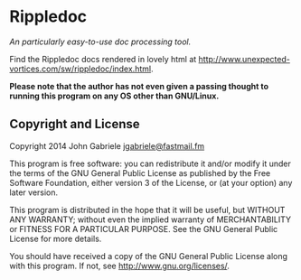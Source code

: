 Rippledoc
=========

*An particularly easy-to-use doc processing tool.*

Find the Rippledoc docs rendered in lovely html at
<http://www.unexpected-vortices.com/sw/rippledoc/index.html>.

**Please note that the author has not even given a passing thought to
running this program on any OS other than GNU/Linux.**


Copyright and License
---------------------

Copyright 2014 John Gabriele <jgabriele@fastmail.fm>

This program is free software: you can redistribute it and/or modify
it under the terms of the GNU General Public License as published by
the Free Software Foundation, either version 3 of the License, or (at
your option) any later version.

This program is distributed in the hope that it will be useful,
but WITHOUT ANY WARRANTY; without even the implied warranty of
MERCHANTABILITY or FITNESS FOR A PARTICULAR PURPOSE.  See the
GNU General Public License for more details.

You should have received a copy of the GNU General Public License
along with this program.  If not, see <http://www.gnu.org/licenses/>.
